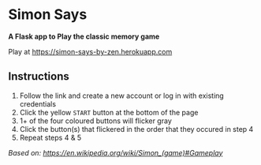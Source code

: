 # Simon Says
**A Flask app to Play the classic memory game**

Play at https://simon-says-by-zen.herokuapp.com

## Instructions

1. Follow the link and create a new account or log in with existing credentials
2. Click the yellow `START` button at the bottom of the page
3. 1+ of the four coloured buttons will flicker gray
4. Click the button(s) that flickered in the order that they occured in step 4
5. Repeat steps 4 & 5

*Based on: https://en.wikipedia.org/wiki/Simon_(game)#Gameplay*


